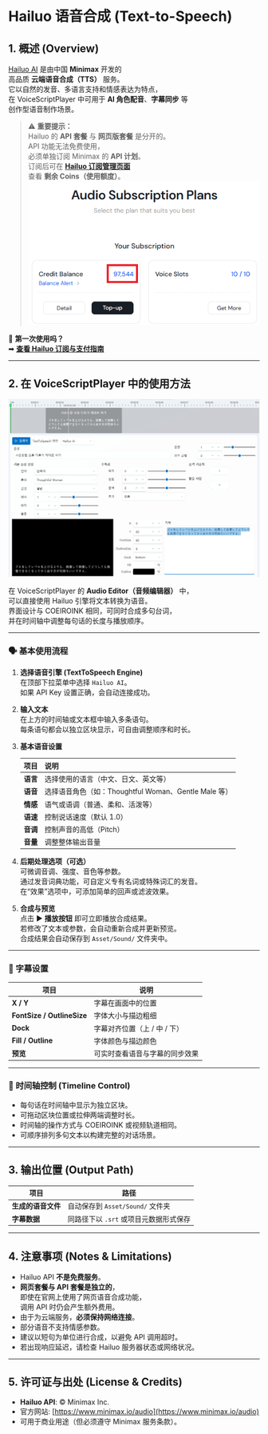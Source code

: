 # Hailuo 语音合成 (Text-to-Speech)

## 1. 概述 (Overview)
[Hailuo AI](https://www.minimax.io/audio) 是由中国 **Minimax** 开发的  
高品质 **云端语音合成（TTS）** 服务。  
它以自然的发音、多语言支持和情感表达为特点，  
在 VoiceScriptPlayer 中可用于 **AI 角色配音**、**字幕同步** 等  
创作型语音制作场景。

> ⚠️ **重要提示：**  
> Hailuo 的 **API 套餐** 与 **网页版套餐** 是分开的。  
> API 功能无法免费使用，  
> 必须单独订阅 Minimax 的 **API 计划**。  
> 订阅后可在 [**Hailuo 订阅管理页面**](https://platform.minimax.io/subscribe/audio-subscription)  
> 查看 **剩余 Coins（使用额度）**。
![hailuo-remaincoin](../images/hailuo-remaincoin.png)

📘 **第一次使用吗？**  
➡ [**查看 Hailuo 订阅与支付指南**](../ai/hailuo-subscription.md)

---

## 2. 在 VoiceScriptPlayer 中的使用方法

![hailuo-editor](../images/hailuo_editor.png)

在 VoiceScriptPlayer 的 **Audio Editor（音频编辑器）** 中，  
可以直接使用 Hailuo 引擎将文本转换为语音。  
界面设计与 COEIROINK 相同，可同时合成多句台词，  
并在时间轴中调整每句话的长度与播放顺序。

---

### 🗣️ 基本使用流程

1. **选择语音引擎 (TextToSpeech Engine)**  
   在顶部下拉菜单中选择 `Hailuo AI`。  
   如果 API Key 设置正确，会自动连接成功。

2. **输入文本**  
   在上方的时间轴或文本框中输入多条语句。  
   每条语句都会以独立区块显示，可自由调整顺序和时长。

3. **基本语音设置**  

   | 项目 | 说明 |
   |------|------|
   | **语言** | 选择使用的语言（中文、日文、英文等） |
   | **语音** | 选择语音角色（如：Thoughtful Woman、Gentle Male 等） |
   | **情感** | 语气或语调（普通、柔和、活泼等） |
   | **语速** | 控制说话速度（默认 1.0） |
   | **音调** | 控制声音的高低（Pitch） |
   | **音量** | 调整整体输出音量 |

4. **后期处理选项（可选）**  
   可微调音调、强度、音色等参数。  
   通过发音词典功能，可自定义专有名词或特殊词汇的发音。  
   在“效果”选项中，可添加简单的回声或滤波效果。

5. **合成与预览**  
   点击 ▶ **播放按钮** 即可立即播放合成结果。  
   若修改了文本或参数，会自动重新合成并更新预览。  
   合成结果会自动保存到 `Asset/Sound/` 文件夹中。

---

### 💬 字幕设置

| 项目 | 说明 |
|------|------|
| **X / Y** | 字幕在画面中的位置 |
| **FontSize / OutlineSize** | 字体大小与描边粗细 |
| **Dock** | 字幕对齐位置（上 / 中 / 下） |
| **Fill / Outline** | 字体颜色与描边颜色 |
| **预览** | 可实时查看语音与字幕的同步效果 |

---

### 🧩 时间轴控制 (Timeline Control)

- 每句话在时间轴中显示为独立区块。  
- 可拖动区块位置或拉伸两端调整时长。  
- 时间轴的操作方式与 COEIROINK 或视频轨道相同。  
- 可顺序排列多句文本以构建完整的对话场景。

---

## 3. 输出位置 (Output Path)

| 项目 | 路径 |
|------|------|
| **生成的语音文件** | 自动保存到 `Asset/Sound/` 文件夹 |
| **字幕数据** | 同路径下以 `.srt` 或项目元数据形式保存 |

---

## 4. 注意事项 (Notes & Limitations)
- Hailuo API **不是免费服务**。  
- **网页套餐与 API 套餐是独立的**，  
  即使在官网上使用了网页语音合成功能，  
  调用 API 时仍会产生额外费用。  
- 由于为云端服务，**必须保持网络连接**。  
- 部分语音不支持情感参数。  
- 建议以短句为单位进行合成，以避免 API 调用超时。  
- 若出现响应延迟，请检查 Hailuo 服务器状态或网络状况。

---

## 5. 许可证与出处 (License & Credits)
- **Hailuo API**: © Minimax Inc.  
- 官方网站: [https://www.minimax.io/audio](https://www.minimax.io/audio)  
- 可用于商业用途（但必须遵守 Minimax 服务条款）。

